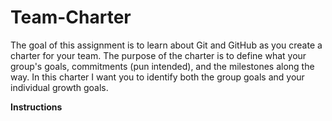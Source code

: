 # Team-Charter

The goal of this assignment is to learn about Git and GitHub as you create a charter for your team. The purpose of the charter is to define what your group's goals, commitments (pun intended), and the milestones along the way. In this charter I want you to identify both the group goals and your individual growth goals. 

**Instructions**
